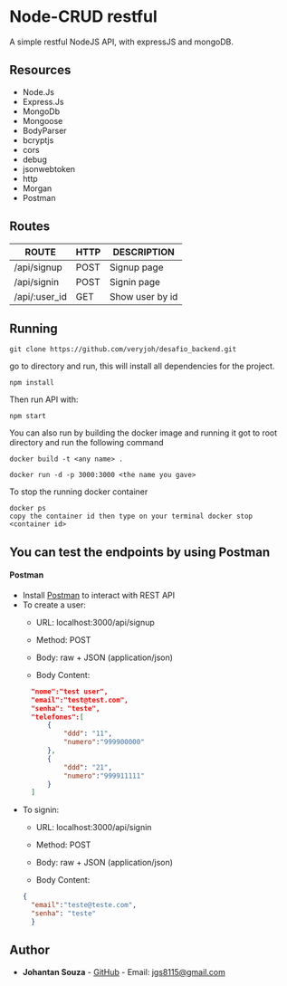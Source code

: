 
# Node-CRUD restful
A simple restful NodeJS API, with expressJS and mongoDB.

## Resources

- Node.Js
- Express.Js
- MongoDb
- Mongoose
 - BodyParser
 - bcryptjs
 - cors
 - debug
 - jsonwebtoken
 - http
 - Morgan
- Postman


## Routes

|          ROUTE            |       HTTP        |      DESCRIPTION      | 
| ------------------------- | ----------------- | --------------------- | 
| /api/signup               |       POST        | Signup page           | 
| /api/signin               |       POST         | Signin page           | 
| /api/:user_id             |       GET         | Show user by id       | 


## Running

```
git clone https://github.com/veryjoh/desafio_backend.git
```
 go to directory and run, this will install all dependencies for the project.
```
npm install
```
Then run API with:
```
npm start
```

You can also run by building the docker image and running it
got to root directory and run the following command
```
docker build -t <any name> .
```
```
docker run -d -p 3000:3000 <the name you gave>
```
To stop the running docker container 

```
docker ps 
copy the container id then type on your terminal docker stop <container id>
```

## You can test the endpoints by using Postman 

#### Postman

* Install [Postman](https://www.getpostman.com/apps) to interact with REST API
* To create a user:
  * URL: localhost:3000/api/signup
  * Method: POST
  * Body: raw + JSON (application/json)
  
  * Body Content: 
  ``` json
	"nome":"test user",
	"email":"test@test.com",
	"senha": "teste",
	"telefones":[
		{
			"ddd": "11",
			"numero":"999900000"
		},
		{
			"ddd": "21",
			"numero":"999911111"
		}
	]

* To signin:
  * URL: localhost:3000/api/signin
  
  * Method: POST
  
  * Body: raw + JSON (application/json)
  
  * Body Content:
  ``` json
  {
	"email":"teste@teste.com",
	"senha": "teste"
	}
## Author

* **Johantan Souza** - [GitHub]([https://github.com/veryjoh]) - Email: jgs8115@gmail.com
